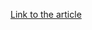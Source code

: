 [Link to the article](https://cybersecuritynews.com/hackers-registered-10k-domains-with-same-name-for-smishing-attack-via-imessage/)
